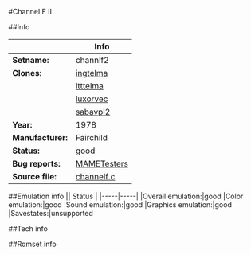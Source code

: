 #Channel F II

##Info

||Info|
|-----|-----|
|**Setname:**|channlf2
|**Clones:**|[ingtelma](ingtelma.md)
||[itttelma](itttelma.md)
||[luxorvec](luxorvec.md)
||[sabavpl2](sabavpl2.md)
|**Year:**|1978
|**Manufacturer:**|Fairchild
|**Status:**|good
|**Bug reports:**|[MAMETesters](http://mametesters.org/view_all_set.php?type=1&temporary=y&search=channelf.c)
|**Source file:**|[channelf.c](https://github.com/mamedev/mame/blob/master/src/mess/drivers/channelf.c)

##Emulation info
|| Status |
|-----|-----|
|Overall emulation:|good
|Color emulation:|good
|Sound emulation:|good
|Graphics emulation:|good
|Savestates:|unsupported

##Tech info

##Romset info

<!--- START OF EDITED COMMENT DO NOT TOUCH TEXT ABOVE-->
